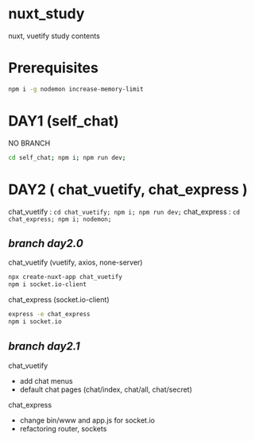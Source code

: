 # nuxt_study
nuxt, vuetify study contents

# Prerequisites
```sh
npm i -g nodemon increase-memory-limit
```

# DAY1 (self_chat)
NO BRANCH
```sh
cd self_chat; npm i; npm run dev;
```

# DAY2 ( chat_vuetify, chat_express )
chat_vuetify : ` cd chat_vuetify; npm i; npm run dev; `
chat_express : ` cd chat_express; npm i; nodemon; `

## *branch day2.0*
chat_vuetify (vuetify, axios, none-server)
```sh
npx create-nuxt-app chat_vuetify
npm i socket.io-client
```
chat_express (socket.io-client)
```sh
express -e chat_express
npm i socket.io
```

## *branch day2.1*
chat_vuetify
- add chat menus
- default chat pages (chat/index, chat/all, chat/secret)

chat_express
- change bin/www and app.js for socket.io
- refactoring router, sockets

   